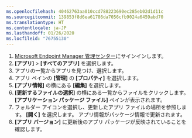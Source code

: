 ```yaml
---
ms.openlocfilehash: 40462763aa010ccd788223690ec285eb02d1d11c
ms.sourcegitcommit: 139853f8d6ea61786da7056cfb9024a6459abd70
ms.translationtype: HT
ms.contentlocale: ja-JP
ms.lasthandoff: 01/26/2020
ms.locfileid: "76755130"
---
```


1. [Microsoft Endpoint Manager 管理センター](https://go.microsoft.com/fwlink/?linkid=2109431)にサインインします。
2. **[アプリ]**  >  **[すべてのアプリ]** を選択します。
3. アプリの一覧からアプリを見つけ、選択します。  
4. アプリ ペインの **[管理]** の **[プロパティ]** を選択します。
5. **[アプリ情報]** の横にある **[編集]** を選択します。  
6. **[更新するファイルの選択]** の横にある一覧からファイルをクリックします。 **[アプリケーション パッケージ ファイル]** ペインが表示されます。
7. フォルダー アイコンを選択し、更新したアプリ ファイルの場所を参照します。 **[開く]** を選択します。 アプリ情報がパッケージ情報で更新されます。  
8. **[アプリ バージョン]** に更新後のアプリ パッケージが反映されていることを確認します。